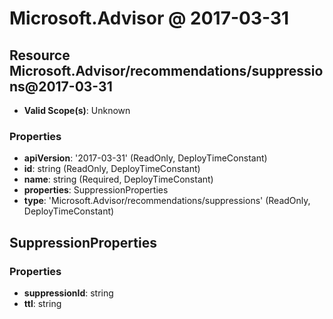 # Microsoft.Advisor @ 2017-03-31

## Resource Microsoft.Advisor/recommendations/suppressions@2017-03-31
* **Valid Scope(s)**: Unknown
### Properties
* **apiVersion**: '2017-03-31' (ReadOnly, DeployTimeConstant)
* **id**: string (ReadOnly, DeployTimeConstant)
* **name**: string (Required, DeployTimeConstant)
* **properties**: SuppressionProperties
* **type**: 'Microsoft.Advisor/recommendations/suppressions' (ReadOnly, DeployTimeConstant)

## SuppressionProperties
### Properties
* **suppressionId**: string
* **ttl**: string

